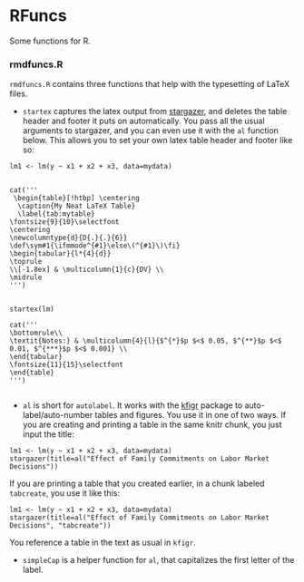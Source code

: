 # RFuncs

Some functions for R.


### rmdfuncs.R

`rmdfuncs.R` contains three functions that help with the typesetting of LaTeX files.

- `startex` captures the latex output from [stargazer](http://cran.r-project.org/web/packages/stargazer/index.html), and deletes the table header and footer it puts on automatically. You pass all the usual arguments to stargazer, and you can even use it with the `al` function below. This allows you to set your own latex table header and footer like so:

```
lm1 <- lm(y ~ x1 + x2 + x3, data=mydata)


cat('''
 \begin{table}[!htbp] \centering 
  \caption{My Neat LaTeX Table} 
  \label{tab:mytable} 
\fontsize{9}{10}\selectfont
\centering
\newcolumntype{d}{D{.}{.}{6}}
\def\sym#1{\ifmmode^{#1}\else\(^{#1}\)\fi}
\begin{tabular}{l*{4}{d}}
\toprule
\\[-1.8ex] & \multicolumn{1}{c}{DV} \\ 
\midrule
''')


startex(lm)

cat('''
\bottomrule\\
\textit{Notes:} & \multicolumn{4}{l}{$^{*}$p $<$ 0.05, $^{**}$p $<$ 0.01, $^{***}$p $<$ 0.001} \\ 
\end{tabular}
\fontsize{11}{15}\selectfont 
\end{table}
''')


```


- `al` is short for `autolabel`. It works with the [kfigr](https://github.com/mkoohafkan/kfigr) package to auto-label/auto-number tables and figures. You use it in one of two ways. If you are creating and printing a table in the same knitr chunk, you just input the title:

```
lm1 <- lm(y ~ x1 + x2 + x3, data=mydata)
stargazer(title=al("Effect of Family Commitments on Labor Market Decisions"))
```

If you are printing a table that you created earlier, in a chunk labeled `tabcreate`, you use it like this:

```
lm1 <- lm(y ~ x1 + x2 + x3, data=mydata)
stargazer(title=al("Effect of Family Commitments on Labor Market Decisions", "tabcreate"))
```

You reference a table in the text as usual in `kfigr`.


- `simpleCap` is a helper function for `al`, that capitalizes the first letter of the label.


